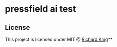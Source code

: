 # pressfield ai test

## License

This project is licensed under MIT @ [Richard King](https://richrdkng.com)**
